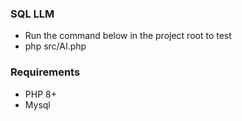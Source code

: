 ### SQL LLM
- Run the command below in the project root to test
- php src/AI.php

### Requirements
- PHP 8+
- Mysql